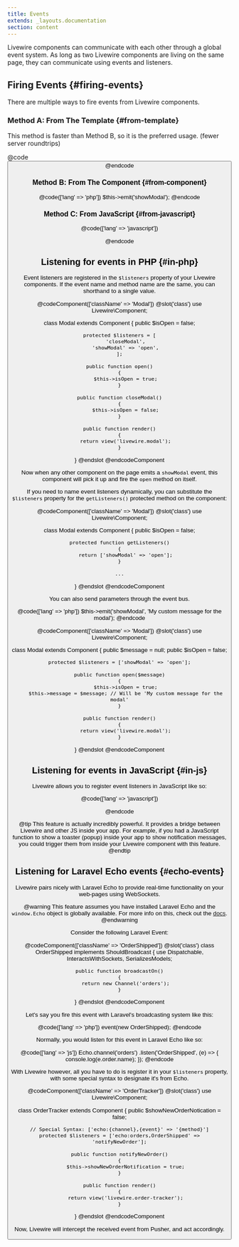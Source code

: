 ```yaml
---
title: Events
extends: _layouts.documentation
section: content
---
```


Livewire components can communicate with each other through a global event system. As long as two Livewire components are living on the same page, they can communicate using events and listeners.

## Firing Events {#firing-events}

There are multiple ways to fire events from Livewire components.

### Method A: From The Template {#from-template}
This method is faster than Method B, so it is the preferred usage. (fewer server roundtrips)

@code
<button wire:click="$emit('showModal')">
@endcode

### Method B: From The Component {#from-component}

@code(['lang' => 'php'])
$this->emit('showModal');
@endcode

### Method C: From JavaScript {#from-javascript}

@code(['lang' => 'javascript'])
<script>
    window.livewire.emit('showModal')
</script>
@endcode

## Listening for events in PHP {#in-php}
Event listeners are registered in the `$listeners` property of your Livewire components. If the event name and method name are the same, you can shorthand to a single value.

@codeComponent(['className' => 'Modal'])
@slot('class')
use Livewire\Component;

class Modal extends Component
{
    public $isOpen = false;

    protected $listeners = [
        'closeModal',
        'showModal' => 'open',
    ];

    public function open()
    {
        $this->isOpen = true;
    }

    public function closeModal()
    {
        $this->isOpen = false;
    }

    public function render()
    {
        return view('livewire.modal');
    }
}
@endslot
@endcodeComponent

Now when any other component on the page emits a `showModal` event, this component will pick it up and fire the `open` method on itself.

If you need to name event listeners dynamically, you can substitute the `$listeners` property for the `getListeners()` protected method on the component:

@codeComponent(['className' => 'Modal'])
@slot('class')
use Livewire\Component;

class Modal extends Component
{
    public $isOpen = false;

    protected function getListeners()
    {
        return ['showModal' => 'open'];
    }

    ...
}
@endslot
@endcodeComponent

You can also send parameters through the event bus.

@code(['lang' => 'php'])
$this->emit('showModal', 'My custom message for the modal');
@endcode

@codeComponent(['className' => 'Modal'])
@slot('class')
use Livewire\Component;

class Modal extends Component
{
    public $message = null;
    public $isOpen = false;

    protected $listeners = ['showModal' => 'open'];

    public function open($message)
    {
        $this->isOpen = true;
        $this->message = $message; // Will be 'My custom message for the modal'
    }

    public function render()
    {
        return view('livewire.modal');
    }
}
@endslot
@endcodeComponent

## Listening for events in JavaScript {#in-js}

Livewire allows you to register event listeners in JavaScript like so:

@code(['lang' => 'javascript'])
<script>
window.livewire.on('foo', param => {
    alert('The foo event was called with the param: ' + param);
})
</script>
@endcode

@tip
This feature is actually incredibly powerful. It provides a bridge between Livewire and other JS inside your app. For example, if you had a JavaScript function to show a toaster (popup) inside your app to show notification messages, you could trigger them from inside your Livewire component with this feature.
@endtip

## Listening for Laravel Echo events {#echo-events}

Livewire pairs nicely with Laravel Echo to provide real-time functionality on your web-pages using WebSockets.

@warning
This feature assumes you have installed Laravel Echo and the `window.Echo` object is globally available. For more info on this, check out the <a href="https://laravel.com/docs/5.8/broadcasting#installing-laravel-echo">docs</a>.
@endwarning

Consider the following Laravel Event:

@codeComponent(['className' => 'OrderShipped'])
@slot('class')
class OrderShipped implements ShouldBroadcast
{
    use Dispatchable, InteractsWithSockets, SerializesModels;

    public function broadcastOn()
    {
        return new Channel('orders');
    }
}
@endslot
@endcodeComponent


Let's say you fire this event with Laravel's broadcasting system like this:

@code(['lang' => 'php'])
event(new OrderShipped);
@endcode

Normally, you would listen for this event in Laravel Echo like so:

@code(['lang' => 'js'])
    Echo.channel('orders')
        .listen('OrderShipped', (e) => {
            console.log(e.order.name);
        });
@endcode

With Livewire however, all you have to do is register it in your `$listeners` property, with some special syntax to designate it's from Echo.

@codeComponent(['className' => 'OrderTracker'])
@slot('class')
use Livewire\Component;

class OrderTracker extends Component
{
    public $showNewOrderNotication = false;

    // Special Syntax: ['echo:{channel},{event}' => '{method}']
    protected $listeners = ['echo:orders,OrderShipped' => 'notifyNewOrder'];

    public function notifyNewOrder()
    {
        $this->showNewOrderNotification = true;
    }

    public function render()
    {
        return view('livewire.order-tracker');
    }
}
@endslot
@endcodeComponent

Now, Livewire will intercept the received event from Pusher, and act accordingly.

